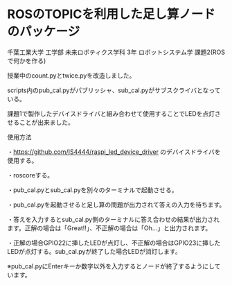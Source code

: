 # ROSのTOPICを利用した足し算ノードのパッケージ

千葉工業大学 工学部 未来ロボティクス学科 3年 ロボットシステム学 課題2(ROSで何かを作る)

授業中のcount.pyとtwice.pyを改造しました。

scripts内のpub_cal.pyがパブリッシャ、sub_cal.pyがサブスクライバとなっている。

課題1で製作したデバイスドライバと組み合わせて使用することでLEDを点灯させることが出来ました。

使用方法

・https://github.com/IS4444/raspi_led_device_driver のデバイスドライバを使用する。

・roscoreする。

・pub_cal.pyとsub_cal.pyを別々のターミナルで起動させる。

・pub_cal.pyを起動させると足し算の問題が出力されて答えの入力を待ちます。

・答えを入力するとsub_cal.py側のターミナルに答え合わせの結果が出力されます。正解の場合は「Great!!」、不正解の場合は「Oh...」と出力されます。

・正解の場合GPIO22に挿したLEDが点灯し、不正解の場合はGPIO23に挿したLEDが点灯する。sub_cal.pyが終了した場合LEDが消灯します。

※pub_cal.pyにEnterキーか数字以外を入力するとノードが終了するようにしています。

